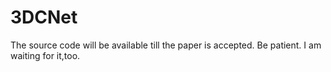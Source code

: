 # 3DCNet
The source code will be available till the paper is accepted.
Be patient. I am waiting for it,too.
